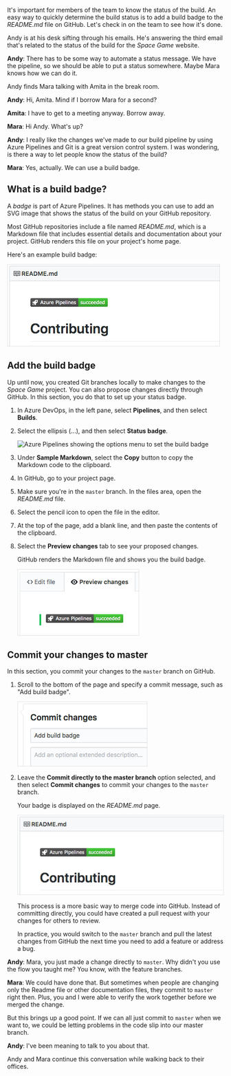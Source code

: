 It's important for members of the team to know the status of the build. An easy way to quickly determine the build status is to add a build badge to the *README.md* file on GitHub. Let's check in on the team to see how it's done.

Andy is at his desk sifting through his emails. He's answering the third email that's related to the status of the build for the _Space Game_ website.

**Andy**: There has to be some way to automate a status message. We have the pipeline, so we should be able to put a status somewhere. Maybe Mara knows how we can do it.

Andy finds Mara talking with Amita in the break room.

**Andy**: Hi, Amita. Mind if I borrow Mara for a second?

**Amita**: I have to get to a meeting anyway. Borrow away.

**Mara**: Hi Andy. What's up?

**Andy**: I really like the changes we've made to our build pipeline by using Azure Pipelines and Git is a great version control system. I was wondering, is there a way to let people know the status of the build?

**Mara**: Yes, actually. We can use a build badge.

## What is a build badge?

A _badge_ is part of Azure Pipelines. It has methods you can use to add an SVG image that shows the status of the build on your GitHub repository.

Most GitHub repositories include a file named *README.md*, which is a Markdown file that includes essential details and documentation about your project. GitHub renders this file on your project's home page.

Here's an example build badge:

![The build badge on GitHub](../media/6-final-build-badge.png)

## Add the build badge

Up until now, you created Git branches locally to make changes to the _Space Game_ project. You can also propose changes directly through GitHub. In this section, you do that to set up your status badge.

1. In Azure DevOps, in the left pane, select **Pipelines**, and then select **Builds**.
1. Select the ellipsis (...), and then select **Status badge**.

    ![Azure Pipelines showing the options menu to set the build badge](../media/6-pipeline-options-menu.png)

1. Under **Sample Markdown**, select the **Copy** button to copy the Markdown code to the clipboard.
1. In GitHub, go to your project page.
1. Make sure you're in the `master` branch. In the files area, open the *README.md* file.
1. Select the pencil icon to open the file in the editor.
1. At the top of the page, add a blank line, and then paste the contents of the clipboard.
1. Select the **Preview changes** tab to see your proposed changes.

    GitHub renders the Markdown file and shows you the build badge.

    ![Previewing the build badge on GitHub](../media/6-github-preview-changes.png)

## Commit your changes to master

In this section, you commit your changes to the `master` branch on GitHub.

1. Scroll to the bottom of the page and specify a commit message, such as "Add build badge".

    ![Specifying commit change details on GitHub](../media/6-github-commit-changes.png)

1. Leave the **Commit directly to the master branch** option selected, and then select **Commit changes** to commit your changes to the `master` branch.

    Your badge is displayed on the *README.md* page.

    ![The build badge on GitHub](../media/6-final-build-badge.png)

    This process is a more basic way to merge code into GitHub. Instead of committing directly, you could have created a pull request with your changes for others to review.

    In practice, you would switch to the `master` branch and pull the latest changes from GitHub the next time you need to add a feature or address a bug.

**Andy**: Mara, you just made a change directly to `master`. Why didn't you use the flow you taught me? You know, with the feature branches.

**Mara**: We could have done that. But sometimes when people are changing only the Readme file or other documentation files, they commit to `master` right then. Plus, you and I were able to verify the work together before we merged the change.

But this brings up a good point. If we can all just commit to `master` when we want to, we could be letting problems in the code slip into our master branch.

**Andy**: I've been meaning to talk to you about that.

Andy and Mara continue this conversation while walking back to their offices.
